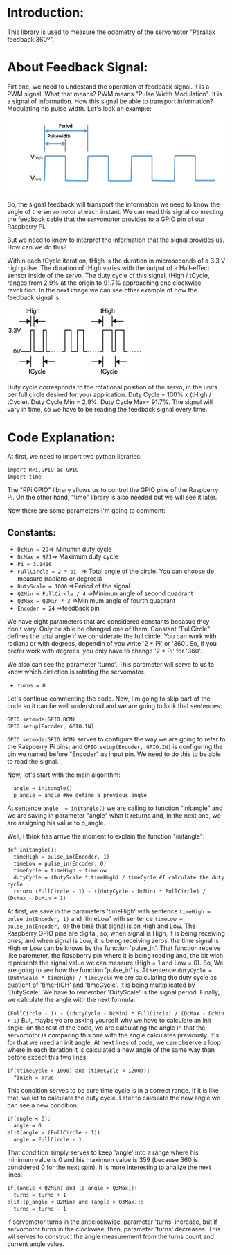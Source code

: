 # Introduction:
  This library is used to measure the odometry of the servomotor "Parallax feedback 360º".
  
# About Feedback Signal:
   Firt one, we need to undestand the operation of feedback signal.
  It is a PWM signal. What that means? PWM means "Pulse Width Modulation". It is a signal of information. 
  How this signal be able to transport information? Modulating his pulse width. Let's look an example:
  
  ![can not load the image](https://github.com/TheRoboticsClub/2018-colab-FernandoGonzalez/blob/master/docs/pwm_signal.png)
  
   So, the signal feedback will transport the information we need to know the angle of the servomotor at each instant.
   We can read this signal connecting the feedback cable that the servomotor provides to a GPIO pin of our Raspberry Pi.
   
   But we need to know to interpret the information that the signal provides us. How can we do this?
   
   Within each tCycle iteration, tHigh is the duration in microseconds of a 3.3 V high pulse. The duration of tHigh varies with  the  output  of  a  Hall-effect  sensor  inside  of  the  servo. The  duty  cycle  of  this  signal, tHigh / tCycle, ranges from 2.9% at the origin to 91.7% approaching one clockwise revolution.
   In the next image we can see other example of how the feedback signal is:
   
   ![can not load the image](https://github.com/TheRoboticsClub/2018-colab-FernandoGonzalez/blob/master/docs/feedback_signal.png)
   
   Duty cycle corresponds to the rotational position of the servo, in the units per full circle desired for your application.
   Duty Cycle = 100% x (tHigh / tCycle). Duty Cycle Min = 2.9%. Duty Cycle Max= 91.7%.
   The signal will vary in time, so we have to be reading the feedback signal every time.
  
# Code Explanation:

   At first, we need to import two python libraries:
    
    import RPi.GPIO as GPIO
    import time
   The "RPi.GPIO" library allows us to control the GPIO pins of the Raspberry Pi. On the other hand, "time" library is also needed but we will see it later.
   
   Now there are some parameters I'm going to comment:
   
## Constants:
   * ``DcMin = 29``=> Minumin duty cycle
   * ``DcMax = 971``=> Maximum duty cycle
   * ``Pi = 3.1416``
   * ``FullCircle = 2 * pi `` => Total angle of the circle. You can choose de measure (radians or degrees)
   * ``DutyScale = 1000`` =>Period of the signal
   * ``Q2Min = FullCircle / 4`` =>Minimun angle of second quadrant
   * ``Q3Max = Q2Min * 3`` =>Minimum angle of fourth quadrant
   * ``Encoder = 24`` =>feedback pin

  We have eight parameters that are considered constants becasue they don't vary. Only be able be changed one of them. Constant "FullCircle" defines the total angle if we considerate the full circle. You can work with radians or with degrees, dependin of you write '2 * Pi' or '360'. So, if you prefer work with degrees, you only have to change '2 * Pi' for '360'.
  
  We also can see the parameter 'turns'. This parameter will serve to us to know which direction is rotating the servomotor.
  * ``turns = 0``
      
  Let's continue commenting the code. Now, I'm going to skip part of the code so it can be well understood and we are going to look that sentences:
  ```
  GPIO.setmode(GPIO.BCM)
  GPIO.setup(Encoder, GPIO.IN)
  ```
  ``GPIO.setmode(GPIO.BCM)`` serves to configure the way we are going to refer to the Raspberry Pi pins; and ``GPIO.setup(Encoder, GPIO.IN)`` is configuring the pin we named before "Encoder" as input pin. We need to do this to be able to read the signal.
  
  Now, let's start with the main algorithm:
  
  ```
    angle = initangle()
    p_angle = angle #We define a previous angle 
  ```
  At sentence ``angle  = initangle()`` we are calling to function "initangle" and we are saving in parameter "angle" what it returns and, in the next one, we are assigning his value to p_angle.
  
  Well, I think has arrive the moment to explain the function "initangle":
  ```
  def initangle():
    timeHigh = pulse_in(Encoder, 1)
    timeLow = pulse_in(Encoder, 0)
    timeCycle = timeHigh + timeLow
    dutyCycle = (DutyScale * timeHigh) / timeCycle #I calculate the duty cycle
    return (FullCircle - 1) - ((dutyCycle - DcMin) * FullCircle) / (DcMax - DcMin + 1)
  
  ```
  At first, we save  in the parameters 'timeHigh' with sentence ``timeHigh = pulse_in(Encoder, 1)`` and 'timeLow' with sentence ``timeLow = pulse_in(Encoder, 0)`` the time that signal is on High and Low. The Raspberry GPIO pins are digital, so, when signal is High, it is being receiving ones, and when signal is Low, it is being receiving zeros. the time signal is High or Low can be knows by the function 'pulse_in'. That function receive like paremeter, the Raspberry pin where it is being reading and, the bit wich represents the signal value we can measure (High = 1 and Low = 0). So, We are going to see how the function 'pulse_in' is.
At sentence ``dutyCycle = (DutyScale * timeHigh) / timeCycle`` we are calculating the duty cycle as quotient of 'timeHIGH' and 'timeCycle'. It is being multiplicated by 'DutyScale'. We have to remember 'DutyScale' is the signal period. 
Finally, we calculate the angle with the next formula: 

```(FullCircle - 1) - ((dutyCycle - DcMin) * FullCircle) / (DcMax - DcMin + 1)```
But, maybe yo are asking yourself why we have to calculate an init angle. on the rest of the code, we are calculating the angle in that the servomotor is comparing this one with the angle calculates previously. It's for that we need an init angle.
At next lines of code, we can observe a loop where in each iteration it is calculated a new angle of the same way than before except this two lines:
```
if((timeCycle > 1000) and (timeCycle < 1200)):
  finish = True
```
This condition serves to be sure time cycle is in a correct range. If it is like that, we let to calculate the duty cycle.
Later to calculate the new angle we can see a new condition:
```
if(angle < 0):
  angle = 0
elif(angle > (FullCircle - 1)):
  angle = FullCircle - 1

```
That condition simply serves to keep 'angle' into a range where his minimum value is 0 and his maximum value is 359 (because 360 is considered 0 for the next spin).
It is more interesting to analize the next lines:
```
if((angle < Q2Min) and (p_angle > Q3Max)):
  turns = turns + 1
elif((p_angle < Q2Min) and (angle > Q3Max)):
  turns = turns - 1
```
if servomotor turns in the anticlockwise, parameter 'turns' increase, but if servomotor turns in the clockwise, then, parameter 'turns' decreases. This wil serves to construct the angle measurement from the turns count and current angle value.
